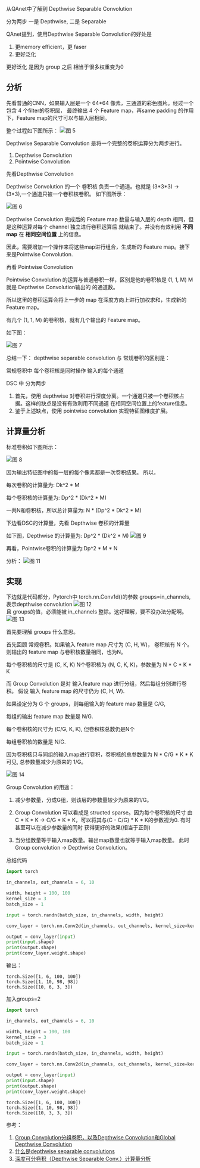 从QAnet中了解到 Depthwise Separable Convolution

分为两步 一是 Depthwise, 二是 Separable

QAnet提到，使用Depthwise Separable Convolution的好处是
1. 更memory efficient，更 faser
2. 更好泛化
   
更好泛化 是因为 group 之后 相当于很多权重变为0

## 分析
先看普通的CNN，如果输入层是一个 64*64 像素，三通道的彩色图片。经过一个包含 4 个filter的卷积层，
最终输出 4 个 Feature map，再same padding 的作用下，Feature map的尺寸可以与输入层相同。

整个过程如下图所示：
![图 5](images/701e95f072112e287bfc08490bddc43736a3cb45236b4ab73b1afc414426a61d.png)  


Depthwise Separable Convolution 是将一个完整的卷积运算分为两步进行。
1. Depthwise Convolution
2. Pointwise Convolution

先看Depthwise Convolution

Depthwise Convolution 的一个 卷积核 负责一个通道。也就是 (3\*3\*3) -> (3*3),一个通道只被一个卷积核卷积。
如下图所示：

![图 6](images/4c232ccb4d8c39b117ef46a696ae3d18e46376e2f40ee8b3d600b404e21e3ccd.png)  


Depthwise Convolution 完成后的 Feature map 数量与输入层的 depth 相同，但是这种运算对每个
channel 独立进行卷积运算后 就结束了。并没有有效利用 **不同map**  在 **相同空间位置** 上的信息。

因此，需要增加一个操作来将这些map进行组合，生成新的 Feature map。接下来是Pointwise Convolution.

再看 Pointwise Convolution

Pointwise Convolution 的运算与普通卷积一样，区别是他的卷积核是 (1, 1, M) M就是 Depthwise Convolution输出的
的通道数。

所以这里的卷积运算会将上一步的 map 在深度方向上进行加权求和，生成新的Feature map。

有几个 (1, 1, M) 的卷积核，就有几个输出的 Feature map。

如下图：

![图 7](images/b0b93017b85a53920d017878ac7916ea1b9fc220407d08f44d28797f17d9c8bd.png)  





总结一下：
depthwise separable convolution 与 常规卷积的区别是：

常规卷积中 每个卷积核是同时操作 输入的每个通道

DSC 中 分为两步

1. 首先，使用 depthwise 对卷积进行深度分离。一个通道只被一个卷积核占据。这样的缺点是没有有效利用不同通道
在相同空间位置上的feature信息。
2. 鉴于上述缺点，使用 pointwise convolution 实现特征图维度扩展。

## 计算量分析

标准卷积如下图所示：

![图 8](images/f0b6b8b04892210ce9fd73d60c3336aad77313d8da715c08edd598cdf0151cca.png)  

因为输出特征图中的每一层的每个像素都是一次卷积结果。
所以，

每次卷积的计算量为: Dk^2 * M

每个卷积核的计算量为: Dp^2 * (Dk^2 * M)

一共N和卷积核，所以总计算量为: N * (Dp^2 * Dk^2 * M)

下边看DSC的计算量，先看 Depthwise 卷积的计算量

如下图，Depthwise 的计算量为:
Dp^2 * (Dk^2 * M)
![图 9](images/6d6f08e4be41c0e3d62df6064eaa20e6f58cba31806f10262e22146272598b61.png)  


再看，Pointwise卷积的计算量为:Dp^2 * M * N

分析：
![图 11](images/e6d7e699a1f820cfe2972e60fab39781b8d5343164284dff82a4b1a5b6ac00d7.png)  


## 实现
下边就是代码部分，Pytorch中 torch.nn.Conv1d()的参数 groups=in_channels,表示depthwise convolution
![图 12](images/57afc6bdd43f753d364555b0a82c6f081dfd890fe1df493a19f5413429dae24c.png)  
且 groups的值，必须能被 in_channels 整除。这好理解，要不没办法分配啊。
![图 13](images/090d05b3b3926b7aa28ee76da4335fb7d80709a05c760107d11d59783339e9f4.png)  


首先要理解 groups 什么意思。

首先回顾 常规卷积。如果输入 feature map 尺寸为 (C, H, W)， 卷积核有 N 个。
则输出的 feature map 与卷积核数量相同，也为N。

每个卷积核的尺寸是 (C, K, K) 
N个卷积核为 (N, C, K, K)，参数量为 N * C * K * K

而 Group Convolution 是对 输入feature map 进行分组，然后每组分别进行卷积。
假设 输入 feature map 的尺寸仍为 (C, H, W).

如果设定分为 G 个 groups，则每组输入的 feature map 数量是 C/G, 

每组的输出 feature map 数量是 N/G.

每个卷积核的尺寸为 (C/G, K, K), 但卷积核总数仍是N个

每组卷积核的数量是 N/G.

因为卷积核只与同组的输入map进行卷积，卷积核的总参数量为 N * C/G * K * K
可见, 总参数量减少为原来的 1/G。

![图 14](images/68f5aa11308515421549f88e0401d81358ed0ee80d22bfb3c2c397f82d60d044.png)  

Group Convolution 的用途：

1. 减少参数量，分成G组，则该层的参数量较少为原来的1/G。

2. Group Convolution 可以看成是 structed sparse。因为每个卷积核的尺寸
   由 C * K * K -> C/G * K * K，可以将其与(C - C/G) * K * K的参数视为0.
   有时甚至可以在减少参数量的同时 获得更好的效果(相当于正则)

3. 当分组数量等于输入map数量。输出map数量也就等于输入map数量。
   此时 Group convolution -> Depthwise Convolution。



总结代码
```python
import torch

in_channels, out_channels = 6, 10

width, height = 100, 100
kernel_size = 3
batch_size = 1

input = torch.randn(batch_size, in_channels, width, height)

conv_layer = torch.nn.Conv2d(in_channels, out_channels, kernel_size=kernel_size)

output = conv_layer(input)
print(input.shape)
print(output.shape)
print(conv_layer.weight.shape)
```
输出：
```
torch.Size([1, 6, 100, 100])
torch.Size([1, 10, 98, 98])
torch.Size([10, 6, 3, 3])
```
加入groups=2
```python
import torch

in_channels, out_channels = 6, 10

width, height = 100, 100
kernel_size = 3
batch_size = 1

input = torch.randn(batch_size, in_channels, width, height)

conv_layer = torch.nn.Conv2d(in_channels, out_channels, kernel_size=kernel_size, groups=2)

output = conv_layer(input)
print(input.shape)
print(output.shape)
print(conv_layer.weight.shape)
```

```
torch.Size([1, 6, 100, 100])
torch.Size([1, 10, 98, 98])
torch.Size([10, 3, 3, 3])
```




参考：
1. [Group Convolution分组卷积，以及Depthwise Convolution和Global Depthwise Convolution](https://www.cnblogs.com/shine-lee/p/10243114.html)
2. [什么是depthwise separable convolutions](https://blog.csdn.net/qq_22764813/article/details/97798978)
3. [深度可分卷积（Depthwise Separable Conv.）计算量分析](https://www.cnblogs.com/southtonorth/p/10675688.html)